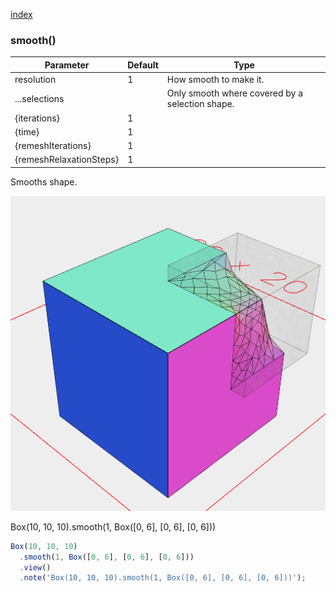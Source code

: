 [index](../../nb/api/index.md)
### smooth()
Parameter|Default|Type
---|---|---
resolution|1|How smooth to make it.
...selections||Only smooth where covered by a selection shape.
{iterations}|1|
{time}|1|
{remeshIterations}|1|
{remeshRelaxationSteps}|1|

Smooths shape.

![Image](smooth.md.$2.png)

Box(10, 10, 10).smooth(1, Box([0, 6], [0, 6], [0, 6]))

```JavaScript
Box(10, 10, 10)
  .smooth(1, Box([0, 6], [0, 6], [0, 6]))
  .view()
  .note('Box(10, 10, 10).smooth(1, Box([0, 6], [0, 6], [0, 6]))');
```

